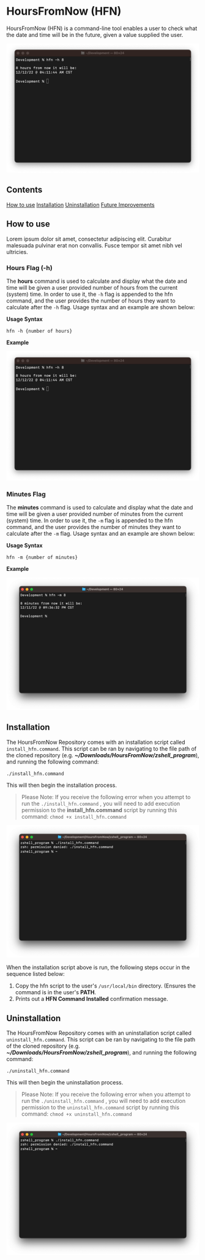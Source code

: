 # HoursFromNow (HFN)

HoursFromNow (HFN) is a command-line tool enables a user to check what the date and time will be in the future, given a value supplied the user. 


![hfn command demonstrated on terminal using the hour command flag](./images/main.png)


## Contents
[How to use](#How-to-use)
[Installation](#Installation)
[Uninstallation](#Uninstallation)
[Future Improvements](#How-it_works)


## How to use
Lorem ipsum dolor sit amet, consectetur adipiscing elit. Curabitur malesuada pulvinar erat non convallis. Fusce tempor sit amet nibh vel ultricies. 

### Hours Flag (-h)
The **hours** command is used to calculate and display what the date and time will be given a user provided number of hours from the current (system) time. In order to use it, the `-h` flag is appended to the hfn command, and the user provides the number of hours they want to calculate after the `-h` flag. Usage syntax and an example are shown below:

**Usage Syntax**

    hfn -h {number of hours}

**Example**

![Screenshot of the HFN hours command being used using the hours flag.](./images/hours-example.png)

### Minutes Flag
The **minutes** command is used to calculate and display what the date and time will be given a user provided number of minutes from the current (system) time. In order to use it, the `-m` flag is appended to the hfn command, and the user provides the number of minutes they want to calculate after the `-m` flag. Usage syntax and an example are shown below:

**Usage Syntax**

    hfn -m {number of minutes}

**Example**

![Screenshot of the HFN minutes command being used using the minutes flag.](./images/minutes-example.png)

## Installation
The HoursFromNow Repository comes with an installation script called `install_hfn.command`. This script can be ran by navigating to the file path of the cloned repository (e.g. ***~/Downloads/HoursFromNow/zshell_program***), and running the following command:
        
    ./install_hfn.command

This will then begin the installation process. 

> Please Note: If you receive the following error when you attempt to run the `./install_hfn.command` , you will need to add execution permission to the **install_hfn.command** script by running this command: 
> `chmod +x install_hfn.command`

![Screenshot of error message](./images/install-error.png)


When the installation script above is run, the following steps occur in the sequence listed below:
1. Copy the hfn script to the user's `/usr/local/bin` directory. (Ensures the command is in the user's **PATH**.
2. Prints out a **HFN Command Installed** confirmation message.

## Uninstallation
The HoursFromNow Repository comes with an uninstallation script called `uninstall_hfn.command`. This script can be ran by navigating to the file path of the cloned repository (e.g. ***~/Downloads/HoursFromNow/zshell_program***), and running the following command:
        
    ./uninstall_hfn.command

This will then begin the uninstallation process. 

> Please Note: If you receive the following error when you attempt to run the `./uninstall_hfn.command` , you will need to add execution permission to the `uninstall_hfn.command` script by running this command: 
> `chmod +x uninstall_hfn.command`

![Screenshot of error message](./images/install-error.png)